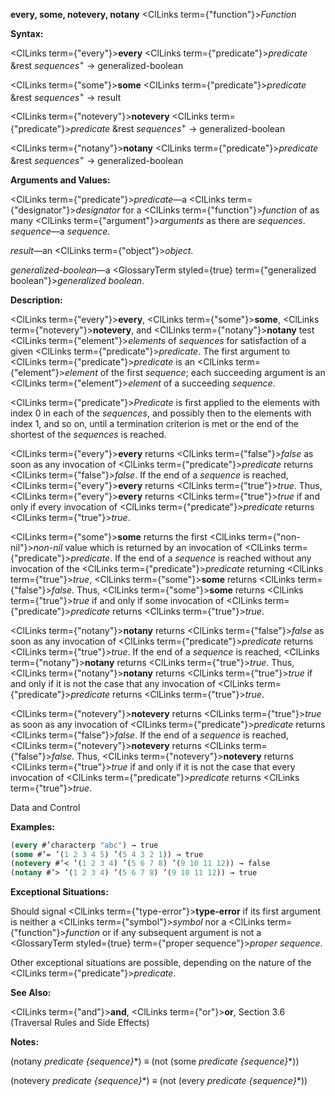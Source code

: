 **every, some, notevery, notany** <ClLinks  term={"function"}><i>Function</i></ClLinks> 



**Syntax:** 



<ClLinks  term={"every"}><b>every</b></ClLinks> <ClLinks  term={"predicate"}><i>predicate</i></ClLinks> &amp;rest *sequences*<sup>+</sup> → generalized-boolean 



<ClLinks  term={"some"}><b>some</b></ClLinks> <ClLinks  term={"predicate"}><i>predicate</i></ClLinks> &amp;rest *sequences*<sup>+</sup> → result 



<ClLinks  term={"notevery"}><b>notevery</b></ClLinks> <ClLinks  term={"predicate"}><i>predicate</i></ClLinks> &amp;rest *sequences*<sup>+</sup> → generalized-boolean 



<ClLinks  term={"notany"}><b>notany</b></ClLinks> <ClLinks  term={"predicate"}><i>predicate</i></ClLinks> &amp;rest *sequences*<sup>+</sup> → generalized-boolean 



**Arguments and Values:** 



<ClLinks  term={"predicate"}><i>predicate</i></ClLinks>—a <ClLinks  term={"designator"}><i>designator</i></ClLinks> for a <ClLinks  term={"function"}><i>function</i></ClLinks> of as many <ClLinks  term={"argument"}><i>arguments</i></ClLinks> as there are *sequences*. *sequence*—a *sequence*. 



*result*—an <ClLinks  term={"object"}><i>object</i></ClLinks>. 



*generalized-boolean*—a <GlossaryTerm styled={true} term={"generalized boolean"}><i>generalized boolean</i></GlossaryTerm>. 



**Description:** 



<ClLinks  term={"every"}><b>every</b></ClLinks>, <ClLinks  term={"some"}><b>some</b></ClLinks>, <ClLinks  term={"notevery"}><b>notevery</b></ClLinks>, and <ClLinks  term={"notany"}><b>notany</b></ClLinks> test <ClLinks  term={"element"}><i>elements</i></ClLinks> of *sequences* for satisfaction of a given <ClLinks  term={"predicate"}><i>predicate</i></ClLinks>. The first argument to <ClLinks  term={"predicate"}><i>predicate</i></ClLinks> is an <ClLinks  term={"element"}><i>element</i></ClLinks> of the first *sequence*; each succeeding argument is an <ClLinks  term={"element"}><i>element</i></ClLinks> of a succeeding *sequence*. 



<ClLinks  term={"predicate"}><i>Predicate</i></ClLinks> is first applied to the elements with index 0 in each of the *sequences*, and possibly then to the elements with index 1, and so on, until a termination criterion is met or the end of the shortest of the *sequences* is reached. 



<ClLinks  term={"every"}><b>every</b></ClLinks> returns <ClLinks  term={"false"}><i>false</i></ClLinks> as soon as any invocation of <ClLinks  term={"predicate"}><i>predicate</i></ClLinks> returns <ClLinks  term={"false"}><i>false</i></ClLinks>. If the end of a *sequence* is reached, <ClLinks  term={"every"}><b>every</b></ClLinks> returns <ClLinks  term={"true"}><i>true</i></ClLinks>. Thus, <ClLinks  term={"every"}><b>every</b></ClLinks> returns <ClLinks  term={"true"}><i>true</i></ClLinks> if and only if every invocation of <ClLinks  term={"predicate"}><i>predicate</i></ClLinks> returns <ClLinks  term={"true"}><i>true</i></ClLinks>. 



<ClLinks  term={"some"}><b>some</b></ClLinks> returns the first <ClLinks  term={"non-nil"}><i>non-nil</i></ClLinks> value which is returned by an invocation of <ClLinks  term={"predicate"}><i>predicate</i></ClLinks>. If the end of a *sequence* is reached without any invocation of the <ClLinks  term={"predicate"}><i>predicate</i></ClLinks> returning <ClLinks  term={"true"}><i>true</i></ClLinks>, <ClLinks  term={"some"}><b>some</b></ClLinks> returns <ClLinks  term={"false"}><i>false</i></ClLinks>. Thus, <ClLinks  term={"some"}><b>some</b></ClLinks> returns <ClLinks  term={"true"}><i>true</i></ClLinks> if and only if some invocation of <ClLinks  term={"predicate"}><i>predicate</i></ClLinks> returns <ClLinks  term={"true"}><i>true</i></ClLinks>. 



<ClLinks  term={"notany"}><b>notany</b></ClLinks> returns <ClLinks  term={"false"}><i>false</i></ClLinks> as soon as any invocation of <ClLinks  term={"predicate"}><i>predicate</i></ClLinks> returns <ClLinks  term={"true"}><i>true</i></ClLinks>. If the end of a *sequence* is reached, <ClLinks  term={"notany"}><b>notany</b></ClLinks> returns <ClLinks  term={"true"}><i>true</i></ClLinks>. Thus, <ClLinks  term={"notany"}><b>notany</b></ClLinks> returns <ClLinks  term={"true"}><i>true</i></ClLinks> if and only if it is not the case that any invocation of <ClLinks  term={"predicate"}><i>predicate</i></ClLinks> returns <ClLinks  term={"true"}><i>true</i></ClLinks>. 



<ClLinks  term={"notevery"}><b>notevery</b></ClLinks> returns <ClLinks  term={"true"}><i>true</i></ClLinks> as soon as any invocation of <ClLinks  term={"predicate"}><i>predicate</i></ClLinks> returns <ClLinks  term={"false"}><i>false</i></ClLinks>. If the end of a *sequence* is reached, <ClLinks  term={"notevery"}><b>notevery</b></ClLinks> returns <ClLinks  term={"false"}><i>false</i></ClLinks>. Thus, <ClLinks  term={"notevery"}><b>notevery</b></ClLinks> returns <ClLinks  term={"true"}><i>true</i></ClLinks> if and only if it is not the case that every invocation of <ClLinks  term={"predicate"}><i>predicate</i></ClLinks> returns <ClLinks  term={"true"}><i>true</i></ClLinks>. 



Data and Control 











**Examples:**
```lisp
(every #’characterp "abc") → true 
(some #’= ’(1 2 3 4 5) ’(5 4 3 2 1)) → true 
(notevery #’< ’(1 2 3 4) ’(5 6 7 8) ’(9 10 11 12)) → false 
(notany #’> ’(1 2 3 4) ’(5 6 7 8) ’(9 10 11 12)) → true 
```
**Exceptional Situations:** 



Should signal <ClLinks  term={"type-error"}><b>type-error</b></ClLinks> if its first argument is neither a <ClLinks  term={"symbol"}><i>symbol</i></ClLinks> nor a <ClLinks  term={"function"}><i>function</i></ClLinks> or if any subsequent argument is not a <GlossaryTerm styled={true} term={"proper sequence"}><i>proper sequence</i></GlossaryTerm>. 



Other exceptional situations are possible, depending on the nature of the <ClLinks  term={"predicate"}><i>predicate</i></ClLinks>. 



**See Also:** 



<ClLinks  term={"and"}><b>and</b></ClLinks>, <ClLinks  term={"or"}><b>or</b></ClLinks>, Section 3.6 (Traversal Rules and Side Effects) 



**Notes:** 



(notany *predicate \{sequence\}*\*) *≡* (not (some *predicate \{sequence\}*\*)) 



(notevery *predicate \{sequence\}*\*) *≡* (not (every *predicate \{sequence\}*\*)) 



